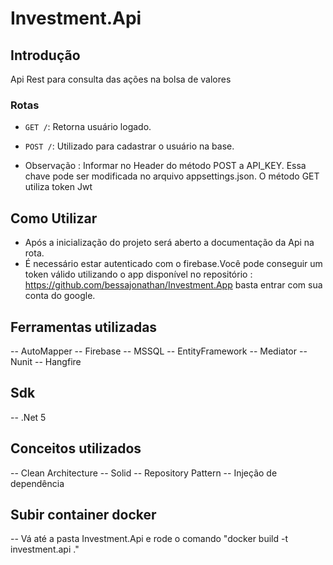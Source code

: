 # Investment.Api

## Introdução

Api Rest para consulta das ações na bolsa de valores

### Rotas

- `GET /`: Retorna usuário logado.
- `POST /`: Utilizado para cadastrar o usuário na base.

- Observação : Informar no Header do método POST a API_KEY.
  Essa chave pode ser modificada no arquivo appsettings.json.
  O método GET utiliza token Jwt

## Como Utilizar

- Após a inicialização do projeto será aberto a documentação da Api na rota.
- É necessário estar autenticado com o firebase.Você pode conseguir um token válido
  utilizando o app disponível no repositório : https://github.com/bessajonathan/Investment.App
  basta entrar com sua conta do google.

## Ferramentas utilizadas

-- AutoMapper
-- Firebase
-- MSSQL
-- EntityFramework
-- Mediator
-- Nunit
-- Hangfire

## Sdk

-- .Net 5

## Conceitos utilizados

-- Clean Architecture
-- Solid
-- Repository Pattern
-- Injeção de dependência

## Subir container docker

-- Vá até a pasta Investment.Api e rode o comando "docker build -t investment.api ."
